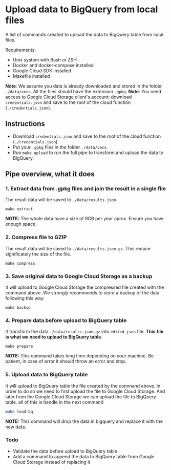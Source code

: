 # Upload data to BigQuery from local files

A list of commands created to upload the data to BigQuery table from local files.

Requirements:

* Unix system with Bash or ZSH
* Docker and docker-compose installed
* Google Cloud SDK installed
* Makefile installed

**Note**: We assume you data is already downloaded and stored in the folder `./data/vecs`. All the files should have the extension `.gpkg`.
**Note**: You need access to Google Cloud Storage client's account: download `credentials.json` and save to the root of the cloud function (`./credentials.json`).

## Instructions

* Download `credentials.json` and save to the root of the cloud function (`./credentials.json`).
* Put your `.gpkg` files in the folder `./data/vecs`.
* Run `make upload` to run the full pipe to transform and upload the data to BigQuery.

## Pipe overview, what it does

### 1. Extract data from .gpkg files and join the result in a single file


The result data will be saved to `./data/results.json`.

```
make extract
```

**NOTE:** The whole data have a size of 9GB per year aprox. Ensure you have enough space.

### 2. Compress file to GZIP

The result data will be saved to `./data/results.json.gz`. This reduce significately the size of the file.

```
make compress
```

### 3. Save original data to Google Cloud Storage as a backup

It will upload to Google Cloud Storage the compressed file created with the command above. We strongly recommends to store a backup of the data following this way:

```
make backup
```

### 4. Prepare data before upload to BigQuery table

It transform the data `./data/results.json.gz` into `edited.json` file. **This file is what we need to upload to BigQuery table**.

```
make prepare
```

**NOTE:** This command takes long time depending on your machine. Be patient, in case of error it should throw an error and stop.

### 5. Upload data to BigQuery table

It will upload to BigQuery table the file created by the command above. In order to do so we need to first upload the file to Google Cloud Storage. And later from the Google Cloud Storage we can upload the file to BigQuery table. all of this is handle in the next command

```bash
make load-bq 
```

**NOTE:** This command will drop the data in bigquery and replace it with the new data.

### Todo
* Validate the data before upload to BigQuery table
* Add a command to append the data to BigQuery table from Google Cloud Storage instead of replacing it
